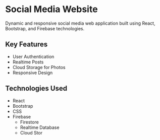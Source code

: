 # Social Media Website

Dynamic and responsive social media web application built using React, Bootstrap, and Firebase technologies.

## Key Features

- User Authentication
- Realtime Posts
- Cloud Storage for Photos
- Responsive Design
  
## Technologies Used
- React
- Bootstrap
- CSS
- Firebase
  - Firestore
  - Realtime Database
  - Cloud Stor
